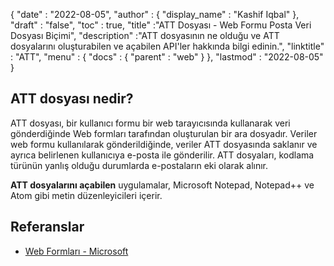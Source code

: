 {
  "date" : "2022-08-05",
  "author" : {
    "display_name" : "Kashif Iqbal"
},
  "draft" : "false",
  "toc" : true,
  "title" :"ATT Dosyası - Web Formu Posta Veri Dosyası Biçimi",
  "description" :"ATT dosyasının ne olduğu ve ATT dosyalarını oluşturabilen ve açabilen API'ler hakkında bilgi edinin.",
  "linktitle" : "ATT",
  "menu" : {
    "docs" : {
      "parent" : "web"
}
},
  "lastmod" : "2022-08-05"
}

## ATT dosyası nedir?

ATT dosyası, bir kullanıcı formu bir web tarayıcısında kullanarak veri gönderdiğinde Web formları tarafından oluşturulan bir ara dosyadır. Veriler web formu kullanılarak gönderildiğinde, veriler ATT dosyasında saklanır ve ayrıca belirlenen kullanıcıya e-posta ile gönderilir. ATT dosyaları, kodlama türünün yanlış olduğu durumlarda e-postaların eki olarak alınır.

**ATT dosyalarını açabilen** uygulamalar, Microsoft Notepad, Notepad++ ve Atom gibi metin düzenleyicileri içerir.

## Referanslar

* [Web Formları - Microsoft](https://learn.microsoft.com/en-us/aspnet/web-forms/what-is-web-forms)

